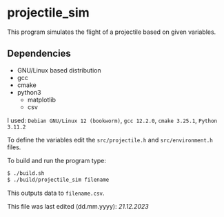 # projectile_sim
This program simulates the flight of a projectile based on given variables.

## Dependencies
- GNU/Linux based distribution
- gcc
- cmake
- python3
    - matplotlib
    - csv

I used: `Debian GNU/Linux 12 (bookworm)`, `gcc 12.2.0`, `cmake 3.25.1`, `Python 3.11.2`

To define the variables edit the `src/projectile.h` and `src/environment.h` files.

To build and run the program type:
```bash
$ ./build.sh
$ ./build/projectile_sim filename
```

This outputs data to `filename.csv`.

This file was last edited (dd.mm.yyyy): _21.12.2023_


